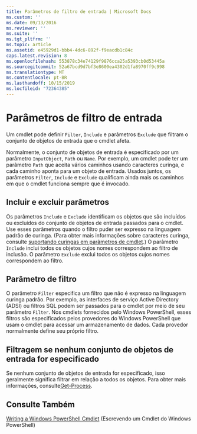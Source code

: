 ```yaml
---
title: Parâmetros de filtro de entrada | Microsoft Docs
ms.custom: ''
ms.date: 09/13/2016
ms.reviewer: ''
ms.suite: ''
ms.tgt_pltfrm: ''
ms.topic: article
ms.assetid: e45929d1-bbb4-4dc6-892f-f9eacdb1c84c
caps.latest.revision: 8
ms.openlocfilehash: 553878c34e74129f9876cca25a5393cb0d53445a
ms.sourcegitcommit: 52a67bcd9d7bf3e8600ea4302d1fa8970ff9c998
ms.translationtype: MT
ms.contentlocale: pt-BR
ms.lasthandoff: 10/15/2019
ms.locfileid: "72364385"
---
```

# <a name="input-filter-parameters"></a>Parâmetros de filtro de entrada

Um cmdlet pode definir `Filter`, `Include` e parâmetros `Exclude` que filtram o conjunto de objetos de entrada que o cmdlet afeta.

Normalmente, o conjunto de objetos de entrada é especificado por um parâmetro `InputObject`, `Path` ou `Name`. Por exemplo, um cmdlet pode ter um parâmetro `Path` que aceita vários caminhos usando caracteres curinga, e cada caminho aponta para um objeto de entrada. Usados juntos, os parâmetros `Filter`, `Include` e `Exclude` qualificam ainda mais os caminhos em que o cmdlet funciona sempre que é invocado.

## <a name="include-and-exclude-parameters"></a>Incluir e excluir parâmetros

Os parâmetros `Include` e `Exclude` identificam os objetos que são incluídos ou excluídos do conjunto de objetos de entrada passados para o cmdlet. Use esses parâmetros quando o filtro puder ser expresso na linguagem padrão de curinga. (Para obter mais informações sobre caracteres curinga, consulte [suportando curingas em parâmetros de cmdlet](./supporting-wildcard-characters-in-cmdlet-parameters.md).) O parâmetro `Include` inclui todos os objetos cujos nomes correspondem ao filtro de inclusão. O parâmetro `Exclude` exclui todos os objetos cujos nomes correspondem ao filtro.

## <a name="filter-parameter"></a>Parâmetro de filtro

O parâmetro `Filter` especifica um filtro que não é expresso na linguagem curinga padrão. Por exemplo, as interfaces de serviço Active Directory (ADSI) ou filtros SQL podem ser passados para o cmdlet por meio de seu parâmetro `Filter`. Nos cmdlets fornecidos pelo Windows PowerShell, esses filtros são especificados pelos provedores do Windows PowerShell que usam o cmdlet para acessar um armazenamento de dados. Cada provedor normalmente define seu próprio filtro.

## <a name="filtering-if-no-set-of-input-objects-is-specified"></a>Filtragem se nenhum conjunto de objetos de entrada for especificado

Se nenhum conjunto de objetos de entrada for especificado, isso geralmente significa filtrar em relação a todos os objetos. Para obter mais informações, consulte[Get-Process](/powershell/module/Microsoft.PowerShell.Management/Get-Process).

## <a name="see-also"></a>Consulte Também

[Writing a Windows PowerShell Cmdlet](./writing-a-windows-powershell-cmdlet.md) (Escrevendo um Cmdlet do Windows PowerShell)